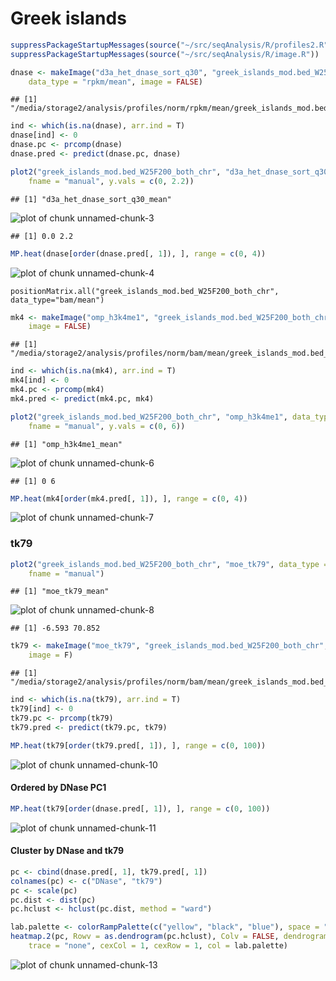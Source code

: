 Greek islands
========================================================


```r
suppressPackageStartupMessages(source("~/src/seqAnalysis/R/profiles2.R"))
suppressPackageStartupMessages(source("~/src/seqAnalysis/R/image.R"))
```



```r
dnase <- makeImage("d3a_het_dnase_sort_q30", "greek_islands_mod.bed_W25F200_both_chr", 
    data_type = "rpkm/mean", image = FALSE)
```

```
## [1] "/media/storage2/analysis/profiles/norm/rpkm/mean/greek_islands_mod.bed_W25F200_both_chr/images/d3a_het_dnase_sort_q30"
```

```r
ind <- which(is.na(dnase), arr.ind = T)
dnase[ind] <- 0
dnase.pc <- prcomp(dnase)
dnase.pred <- predict(dnase.pc, dnase)
```



```r
plot2("greek_islands_mod.bed_W25F200_both_chr", "d3a_het_dnase_sort_q30", data_type = "rpkm/mean", 
    fname = "manual", y.vals = c(0, 2.2))
```

```
## [1] "d3a_het_dnase_sort_q30_mean"
```

![plot of chunk unnamed-chunk-3](figure/unnamed-chunk-3.png) 

```
## [1] 0.0 2.2
```




```r
MP.heat(dnase[order(dnase.pred[, 1]), ], range = c(0, 4))
```

![plot of chunk unnamed-chunk-4](figure/unnamed-chunk-4.png) 


```
positionMatrix.all("greek_islands_mod.bed_W25F200_both_chr", data_type="bam/mean")
```


```r
mk4 <- makeImage("omp_h3k4me1", "greek_islands_mod.bed_W25F200_both_chr", data_type = "bam/mean", 
    image = FALSE)
```

```
## [1] "/media/storage2/analysis/profiles/norm/bam/mean/greek_islands_mod.bed_W25F200_both_chr/images/omp_h3k4me1"
```

```r
ind <- which(is.na(mk4), arr.ind = T)
mk4[ind] <- 0
mk4.pc <- prcomp(mk4)
mk4.pred <- predict(mk4.pc, mk4)
```



```r
plot2("greek_islands_mod.bed_W25F200_both_chr", "omp_h3k4me1", data_type = "bam/mean", 
    fname = "manual", y.vals = c(0, 6))
```

```
## [1] "omp_h3k4me1_mean"
```

![plot of chunk unnamed-chunk-6](figure/unnamed-chunk-6.png) 

```
## [1] 0 6
```



```r
MP.heat(mk4[order(mk4.pred[, 1]), ], range = c(0, 4))
```

![plot of chunk unnamed-chunk-7](figure/unnamed-chunk-7.png) 


### tk79


```r
plot2("greek_islands_mod.bed_W25F200_both_chr", "moe_tk79", data_type = "bam/mean", 
    fname = "manual")
```

```
## [1] "moe_tk79_mean"
```

![plot of chunk unnamed-chunk-8](figure/unnamed-chunk-8.png) 

```
## [1] -6.593 70.852
```




```r
tk79 <- makeImage("moe_tk79", "greek_islands_mod.bed_W25F200_both_chr", data_type = "bam/mean", 
    image = F)
```

```
## [1] "/media/storage2/analysis/profiles/norm/bam/mean/greek_islands_mod.bed_W25F200_both_chr/images/moe_tk79"
```

```r
ind <- which(is.na(tk79), arr.ind = T)
tk79[ind] <- 0
tk79.pc <- prcomp(tk79)
tk79.pred <- predict(tk79.pc, tk79)
```



```r
MP.heat(tk79[order(tk79.pred[, 1]), ], range = c(0, 100))
```

![plot of chunk unnamed-chunk-10](figure/unnamed-chunk-10.png) 



#### Ordered by DNase PC1

```r
MP.heat(tk79[order(dnase.pred[, 1]), ], range = c(0, 100))
```

![plot of chunk unnamed-chunk-11](figure/unnamed-chunk-11.png) 


#### Cluster by DNase and tk79


```r
pc <- cbind(dnase.pred[, 1], tk79.pred[, 1])
colnames(pc) <- c("DNase", "tk79")
pc <- scale(pc)
pc.dist <- dist(pc)
pc.hclust <- hclust(pc.dist, method = "ward")
```



```r
lab.palette <- colorRampPalette(c("yellow", "black", "blue"), space = "Lab")
heatmap.2(pc, Rowv = as.dendrogram(pc.hclust), Colv = FALSE, dendrogram = "row", 
    trace = "none", cexCol = 1, cexRow = 1, col = lab.palette)
```

![plot of chunk unnamed-chunk-13](figure/unnamed-chunk-13.png) 



